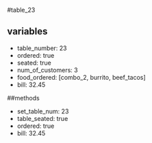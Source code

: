 #table_23

## variables
* table_number: 23
* ordered: true
* seated: true
* num_of_customers: 3
* food_ordered: [combo_2, burrito, beef_tacos]
* bill: 32.45

##methods
* set_table_num: 23
* table_seated: true
* ordered: true
* bill: 32.45
